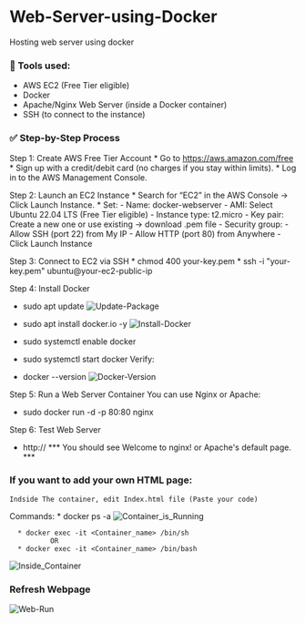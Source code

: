 # Web-Server-using-Docker
Hosting web server using docker 


### 🧰 Tools used: ###
* AWS EC2 (Free Tier eligible)
* Docker
* Apache/Nginx Web Server (inside a Docker container)
* SSH (to connect to the instance)


### ✅ Step-by-Step Process  ###
Step 1: Create AWS Free Tier Account
       * Go to https://aws.amazon.com/free
       * Sign up with a credit/debit card (no charges if you stay within limits).
       * Log in to the AWS Management Console.


Step 2: Launch an EC2 Instance 
      *   Search for “EC2” in the AWS Console → Click Launch Instance.
      *   Set:
        -  Name: docker-webserver
        -  AMI: Select Ubuntu 22.04 LTS (Free Tier eligible)
        -  Instance type: t2.micro
        -  Key pair: Create a new one or use existing → download .pem file
        -  Security group:
        -  Allow SSH (port 22) from My IP
        -  Allow HTTP (port 80) from Anywhere
        -  Click Launch Instance


Step 3: Connect to EC2 via SSH
    * chmod 400 your-key.pem
    * ssh -i "your-key.pem" ubuntu@your-ec2-public-ip


Step 4: Install Docker
   * sudo apt update
      ![Update-Package](https://github.com/user-attachments/assets/7375a047-eff3-4118-8eef-8b4449dd90c4)
   * sudo apt install docker.io -y
     ![Install-Docker](https://github.com/user-attachments/assets/8c93540e-bbca-40a0-ba49-b7b2cece34fd)

   * sudo systemctl enable docker
   * sudo systemctl start docker
Verify: 
   * docker --version
![Docker-Version](https://github.com/user-attachments/assets/585c357a-f585-4434-b3fd-907d1e8958b5)

Step 5: Run a Web Server Container
    You can use Nginx or Apache:
   * sudo docker run -d -p 80:80 nginx
   


Step 6: Test Web Server
   * http://<your-ec2-public-ip>
*** You should see Welcome to nginx! or Apache's default page. ***


### If you want to add your own HTML page: ###
    Indside The container, edit Index.html file (Paste your code)
  Commands:
      * docker ps -a 
      ![Container_is_Running](https://github.com/user-attachments/assets/cefbd185-952a-4d5b-beb6-1752adf51f42)

      * docker exec -it <Container_name> /bin/sh  
              OR 
      * docker exec -it <Container_name> /bin/bash

![Inside_Container](https://github.com/user-attachments/assets/cc6fb412-4ab6-4486-a06d-a46d79414bee)

### Refresh Webpage 
      

![Web-Run](https://github.com/user-attachments/assets/86c3042e-1cf9-40c0-beaa-4f9705c27b35)
